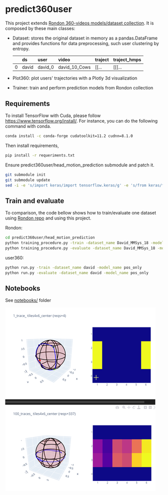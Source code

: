 # predict360user

This project extends [Rondon 360-videos models/dataset collection](https://gitlab.com/miguelfromeror/head-motion-prediction).
It is composed by these main classes:

* Dataset: stores the original dataset in memory as a pandas.DataFrame and provides functions for data preprocessing, such user clustering by entropy.

  |       | ds    | user    | video         | traject | traject_hmps |
  | ----- | ----- | ------- | ------------- | ------- | ------------ |
  | 0     | david | david_0 | david_10_Cows | [[...   | [[[...       |

* Plot360: plot users' trajectories with a Plotly 3d visualization
* Trainer: train and perform prediction models from Rondon collection

## Requirements

To install TensorFlow with Cuda, please follow https://www.tensorflow.org/install/.
For instance, you can do the following command with conda.

```bash
conda install -c conda-forge cudatoolkit=11.2 cudnn=8.1.0
```

Then install requirements,

```bash
pip install -r requeriments.txt
```

Ensure predict360user/head_motion_prediction submodule and patch it.

```bash
git submodule init
git submodule update
sed -i -e 's/import keras/import tensorflow.keras/g' -e 's/from keras/from tensorflow.keras/g'  ./predict360user/head_motion_prediction/*.py
```

## Train and evaluate

To comparison, the code bellow shows how to train/evaluate one dataset using [Rondon repo](https://gitlab.com/miguelfromeror/head-motion-prediction) and using this project.

Rondon:

```bash
cd predict360user/head_motion_prediction
python training_procedure.py -train -dataset_name David_MMSys_18 -model_name pos_only
python training_procedure.py -evaluate -dataset_name David_MMSys_18 -model_name pos_only
```

user360:

```bash
python run.py -train -dataset_name david -model_name pos_only
python run.py -evaluate -dataset_name david -model_name pos_only
```

## Notebooks

See [notebooks/](notebooks/) folder

![Alt Text](docs/requests.gif)
